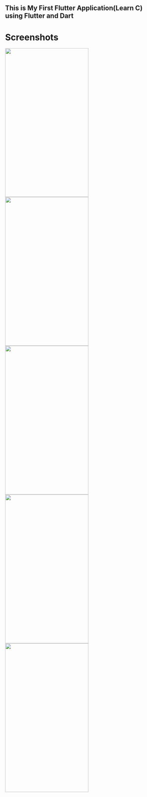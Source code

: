 ## This is My First Flutter Application(Learn C) using Flutter and Dart 

# Screenshots
<t>
    <td><img src="https://user-images.githubusercontent.com/104526691/165620742-967249d2-b223-45c6-ada4-3f5a3d275c30.jpeg" width=270 height=480></td>
    <td><img src="https://user-images.githubusercontent.com/104526691/165620755-10a74d62-72ed-4dae-a8bc-e7466f167d69.jpeg" width=270 height=480></td>
    <td><img src="https://user-images.githubusercontent.com/104526691/165620762-ba491a2e-479c-4b08-a398-614e426028be.jpeg" width=270 height=480></td>
    <td><img src="https://user-images.githubusercontent.com/104526691/165620773-e3f52aa9-ec90-4d30-abc8-f5aff2b8f9ff.jpeg" width=270 height=480></td>
    <td><img src="https://user-images.githubusercontent.com/104526691/165620781-7e12dfbb-93af-41b9-9036-1a588164e6ea.jpeg" width=270 height=480></td>
 </t>



